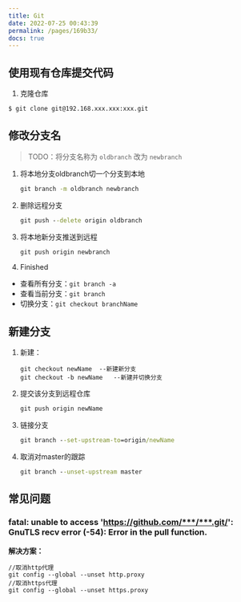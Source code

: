```yaml
---
title: Git
date: 2022-07-25 00:43:39
permalink: /pages/169b33/
docs: true
---
```




## 使用现有仓库提交代码

1. 克隆仓库

```cmd
$ git clone git@192.168.xxx.xxx:xxx.git
```



## 修改分支名

> TODO：将分支名称为 `oldbranch` 改为 `newbranch` 

1. 将本地分支oldbranch切一个分支到本地

   ```cmd
   git branch -m oldbranch newbranch
   ```
   
2. 删除远程分支

   ```cmd
   git push --delete origin oldbranch
   ```

3. 将本地新分支推送到远程

   ```cmd
   git push origin newbranch
   ```

4. Finished

- 查看所有分支：`git branch -a`
- 查看当前分支：`git branch`
- 切换分支：`git checkout branchName`



## 新建分支

1. 新建：

   ~~~git
   git checkout newName	 --新建新分支
   git checkout -b newName	 --新建并切换分支
   ~~~

2. 提交该分支到远程仓库

   ~~~cmd
   git push origin newName
   ~~~

3. 链接分支

   ~~~cmd
   git branch --set-upstream-to=origin/newName
   ~~~

4. 取消对master的跟踪

   ~~~cmd
   git branch --unset-upstream master
   ~~~


## 常见问题

### fatal: unable to access 'https://github.com/***/***.git/': GnuTLS recv error (-54): Error in the pull function.

**解决方案：**

```git
//取消http代理
git config --global --unset http.proxy
//取消https代理 
git config --global --unset https.proxy
```